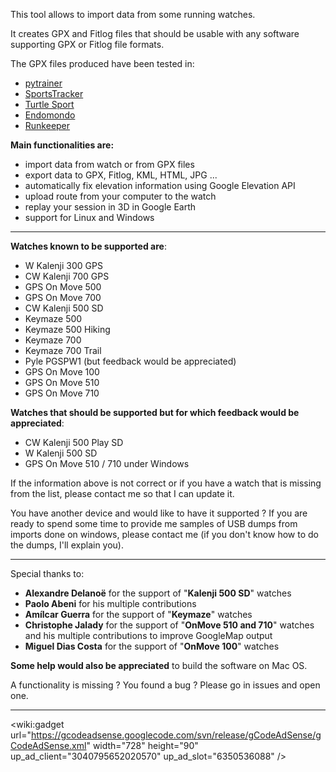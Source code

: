 This tool allows to import data from some running watches.

It creates GPX and Fitlog files that should be usable with any software supporting GPX or Fitlog file formats.

The GPX files produced have been tested in:
  * [pytrainer](http://sourceforge.net/apps/trac/pytrainer)
  * [SportsTracker](http://www.saring.de/sportstracker)
  * [Turtle Sport](http://turtlesport.sourceforge.net)
  * [Endomondo](http://www.endomondo.com/home)
  * [Runkeeper](http://runkeeper.com/home)

**Main functionalities are:**
  * import data from watch or from GPX files
  * export data to GPX, Fitlog, KML, HTML, JPG ...
  * automatically fix elevation information using Google Elevation API
  * upload route from your computer to the watch
  * replay your session in 3D in Google Earth
  * support for Linux and Windows


---


**Watches known to be supported are**:
  * W Kalenji 300 GPS
  * CW Kalenji 700 GPS
  * GPS On Move 500
  * GPS On Move 700
  * CW Kalenji 500 SD
  * Keymaze 500
  * Keymaze 500 Hiking
  * Keymaze 700
  * Keymaze 700 Trail
  * Pyle PGSPW1 (but feedback would be appreciated)
  * GPS On Move 100
  * GPS On Move 510
  * GPS On Move 710

**Watches that should be supported but for which feedback would be appreciated**:
  * CW Kalenji 500 Play SD
  * W Kalenji 500 SD
  * GPS On Move 510 / 710 under Windows

If the information above is not correct or if you have a watch that is missing from the list, please contact me so that I can update it.

You have another device and would like to have it supported ? If you are ready to spend some time to provide me samples of USB dumps from imports done on windows, please contact me (if you don't know how to do the dumps, I'll explain you).


---


Special thanks to:
  * **Alexandre Delanoë** for the support of "**Kalenji 500 SD**" watches
  * **Paolo Abeni** for his multiple contributions
  * **Amílcar Guerra** for the support of "**Keymaze**" watches
  * **Christophe Jalady** for the support of "**OnMove 510 and 710**" watches and his multiple contributions to improve GoogleMap output
  * **Miguel Dias Costa** for the support of "**OnMove 100**" watches

**Some help would also be appreciated** to build the software on Mac OS.

A functionality is missing ? You found a bug ? Please go in issues and open one.


---


<wiki:gadget url="https://gcodeadsense.googlecode.com/svn/release/gCodeAdSense/gCodeAdSense.xml" width="728" height="90" up\_ad\_client="3040795652020570" up\_ad\_slot="6350536088" />